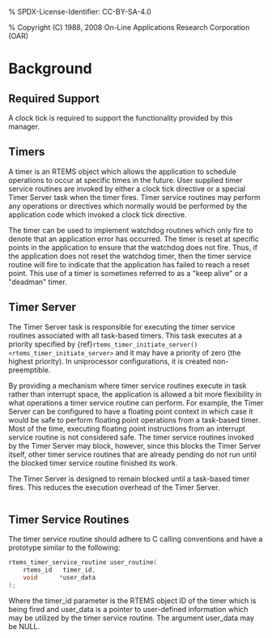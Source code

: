 % SPDX-License-Identifier: CC-BY-SA-4.0

% Copyright (C) 1988, 2008 On-Line Applications Research Corporation (OAR)

# Background

## Required Support

A clock tick is required to support the functionality provided by this manager.

## Timers

A timer is an RTEMS object which allows the application to schedule operations
to occur at specific times in the future. User supplied timer service routines
are invoked by either a clock tick directive or a special Timer
Server task when the timer fires. Timer service routines may perform any
operations or directives which normally would be performed by the application
code which invoked a clock tick directive.

The timer can be used to implement watchdog routines which only fire to denote
that an application error has occurred. The timer is reset at specific points
in the application to ensure that the watchdog does not fire. Thus, if the
application does not reset the watchdog timer, then the timer service routine
will fire to indicate that the application has failed to reach a reset point.
This use of a timer is sometimes referred to as a "keep alive" or a "deadman"
timer.

## Timer Server

The Timer Server task is responsible for executing the timer service routines
associated with all task-based timers. This task executes at a priority
specified by {ref}`rtems_timer_initiate_server() <rtems_timer_initiate_server>`
and it may have a priority of zero (the highest priority). In uniprocessor
configurations, it is created non-preemptible.

By providing a mechanism where timer service routines execute in task rather
than interrupt space, the application is allowed a bit more flexibility in what
operations a timer service routine can perform. For example, the Timer Server
can be configured to have a floating point context in which case it would be
safe to perform floating point operations from a task-based timer. Most of the
time, executing floating point instructions from an interrupt service routine
is not considered safe. The timer service routines invoked by the Timer Server
may block, however, since this blocks the Timer Server itself, other timer
service routines that are already pending do not run until the blocked timer
service routine finished its work.

The Timer Server is designed to remain blocked until a task-based timer fires.
This reduces the execution overhead of the Timer Server.

```{index} rtems_timer_service_routine
```

## Timer Service Routines

The timer service routine should adhere to C calling conventions and have a
prototype similar to the following:

```c
rtems_timer_service_routine user_routine(
    rtems_id   timer_id,
    void      *user_data
);
```

Where the timer_id parameter is the RTEMS object ID of the timer which is being
fired and user_data is a pointer to user-defined information which may be
utilized by the timer service routine. The argument user_data may be NULL.

